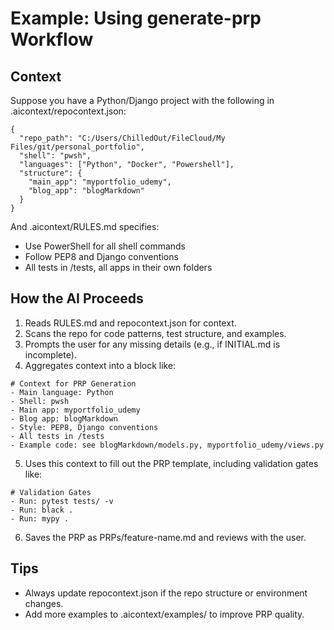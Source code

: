 # Example: Using generate-prp Workflow

## Context
Suppose you have a Python/Django project with the following in .aicontext/repocontext.json:
```
{
  "repo_path": "C:/Users/ChilledOut/FileCloud/My Files/git/personal_portfolio",
  "shell": "pwsh",
  "languages": ["Python", "Docker", "Powershell"],
  "structure": {
    "main_app": "myportfolio_udemy",
    "blog_app": "blogMarkdown"
  }
}
```
And .aicontext/RULES.md specifies:
- Use PowerShell for all shell commands
- Follow PEP8 and Django conventions
- All tests in /tests, all apps in their own folders

## How the AI Proceeds
1. Reads RULES.md and repocontext.json for context.
2. Scans the repo for code patterns, test structure, and examples.
3. Prompts the user for any missing details (e.g., if INITIAL.md is incomplete).
4. Aggregates context into a block like:

```
# Context for PRP Generation
- Main language: Python
- Shell: pwsh
- Main app: myportfolio_udemy
- Blog app: blogMarkdown
- Style: PEP8, Django conventions
- All tests in /tests
- Example code: see blogMarkdown/models.py, myportfolio_udemy/views.py
```

5. Uses this context to fill out the PRP template, including validation gates like:
```
# Validation Gates
- Run: pytest tests/ -v
- Run: black .
- Run: mypy .
```

6. Saves the PRP as PRPs/feature-name.md and reviews with the user.

## Tips
- Always update repocontext.json if the repo structure or environment changes.
- Add more examples to .aicontext/examples/ to improve PRP quality.
